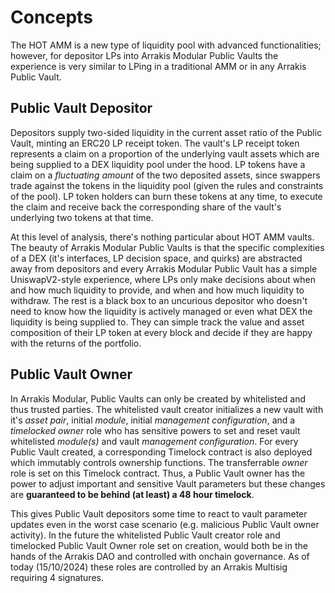 # Concepts

The HOT AMM is a new type of liquidity pool with advanced functionalities; however, for depositor LPs into Arrakis Modular Public Vaults the experience is very similar to LPing in a traditional AMM or in any Arrakis Public Vault.

## Public Vault Depositor

Depositors supply two-sided liquidity in the current asset ratio of the Public Vault, minting an ERC20 LP receipt token. The vault's LP receipt token represents a claim on a proportion of the underlying vault assets which are being supplied to a DEX liquidity pool under the hood. LP tokens have a claim on a _fluctuating amount_ of the two deposited assets, since swappers trade against the tokens in the liquidity pool (given the rules and constraints of the pool). LP token holders can burn these tokens at any time, to execute the claim and receive back the corresponding share of the vault's underlying two tokens at that time.

At this level of analysis, there's nothing particular about HOT AMM vaults. The beauty of Arrakis Modular Public Vaults is that the specific complexities of a DEX (it's interfaces, LP decision space, and quirks) are abstracted away from depositors and every Arrakis Modular Public Vault has a simple UniswapV2-style experience, where LPs only make decisions about when and how much liquidity to provide, and when and how much liquidity to withdraw. The rest is a black box to an uncurious depositor who doesn't need to know how the liquidity is actively managed or even what DEX the liquidity is being supplied to. They can simple track the value and asset composition of their LP token at every block and decide if they are happy with the returns of the portfolio.

## Public Vault Owner

In Arrakis Modular, Public Vaults can only be created by whitelisted and thus trusted parties. The whitelisted vault creator initializes a new vault with it's _asset pair_, initial _module_, initial _management configuration_, and a _timelocked owner_ role who has sensitive powers to set and reset vault whitelisted _module(s)_ and vault _management configuration_. For every Public Vault created, a corresponding Timelock contract is also deployed which immutably controls ownership functions. The transferrable _owner_ role is set on this Timelock contract. Thus, a Public Vault owner has the power to adjust important and sensitive Vault parameters but these changes are **guaranteed to be behind (at least) a 48 hour timelock**.

This gives Public Vault depositors some time to react to vault parameter updates even in the worst case scenario (e.g. malicious Public Vault owner activity). In the future the whitelisted Public Vault creator role and timelocked Public Vault Owner role set on creation, would both be in the hands of the Arrakis DAO and controlled with onchain governance. As of today (15/10/2024) these roles are controlled by an Arrakis Multisig requiring 4 signatures.
